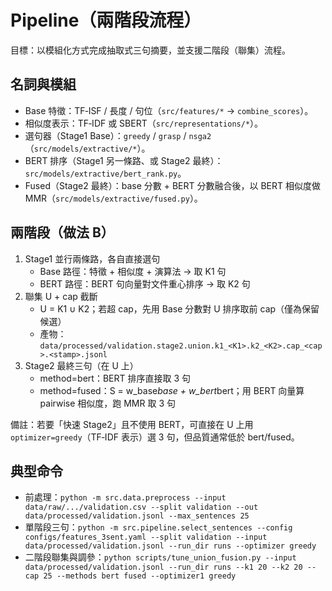 # Pipeline（兩階段流程）

目標：以模組化方式完成抽取式三句摘要，並支援二階段（聯集）流程。

## 名詞與模組
- Base 特徵：TF‑ISF / 長度 / 句位（`src/features/*` → `combine_scores`）。
- 相似度表示：TF‑IDF 或 SBERT（`src/representations/*`）。
- 選句器（Stage1 Base）：`greedy` / `grasp` / `nsga2`（`src/models/extractive/*`）。
- BERT 排序（Stage1 另一條路、或 Stage2 最終）：`src/models/extractive/bert_rank.py`。
- Fused（Stage2 最終）：base 分數 + BERT 分數融合後，以 BERT 相似度做 MMR（`src/models/extractive/fused.py`）。

## 兩階段（做法 B）
1) Stage1 並行兩條路，各自直接選句
   - Base 路徑：特徵 + 相似度 + 演算法 → 取 K1 句
   - BERT 路徑：BERT 句向量對文件重心排序 → 取 K2 句
2) 聯集 U + cap 截斷
   - U = K1 ∪ K2；若超 cap，先用 Base 分數對 U 排序取前 cap（僅為保留候選）
   - 產物：`data/processed/validation.stage2.union.k1_<K1>.k2_<K2>.cap_<cap>.<stamp>.jsonl`
3) Stage2 最終三句（在 U 上）
   - method=bert：BERT 排序直接取 3 句
   - method=fused：S = w_base*base + w_bert*bert；用 BERT 向量算 pairwise 相似度，跑 MMR 取 3 句

備註：若要「快速 Stage2」且不使用 BERT，可直接在 U 上用 `optimizer=greedy`（TF‑IDF 表示）選 3 句，但品質通常低於 bert/fused。

## 典型命令
- 前處理：`python -m src.data.preprocess --input data/raw/.../validation.csv --split validation --out data/processed/validation.jsonl --max_sentences 25`
- 單階段三句：`python -m src.pipeline.select_sentences --config configs/features_3sent.yaml --split validation --input data/processed/validation.jsonl --run_dir runs --optimizer greedy`
- 二階段聯集與調參：`python scripts/tune_union_fusion.py --input data/processed/validation.jsonl --run_dir runs --k1 20 --k2 20 --cap 25 --methods bert fused --optimizer1 greedy`

